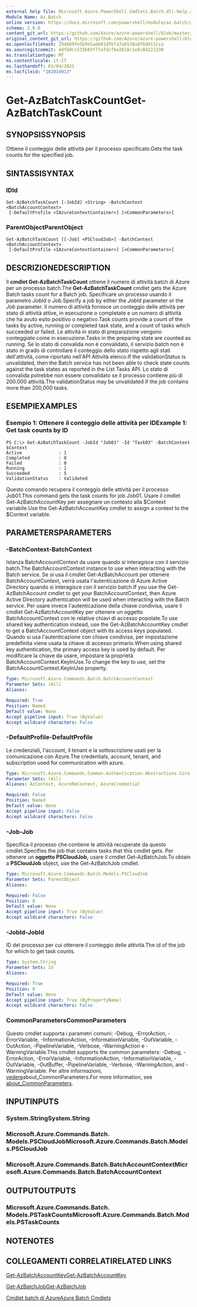 ```yaml
---
external help file: Microsoft.Azure.PowerShell.Cmdlets.Batch.dll-Help.xml
Module Name: Az.Batch
online version: https://docs.microsoft.com/powershell/module/az.batch/get-azbatchtaskcount
schema: 2.0.0
content_git_url: https://github.com/Azure/azure-powershell/blob/master/src/Batch/Batch/help/Get-AzBatchTaskCount.md
original_content_git_url: https://github.com/Azure/azure-powershell/blob/master/src/Batch/Batch/help/Get-AzBatchTaskCount.md
ms.openlocfilehash: 294669fe5b9e5aeb01dfbfa7ab538a0f6d411cca
ms.sourcegitcommit: 4dfb0cc533b83f77afdcfbe2618c1e6c8d221330
ms.translationtype: MT
ms.contentlocale: it-IT
ms.lasthandoff: 03/04/2021
ms.locfileid: "102014013"
---
```

# <span data-ttu-id="9dbc6-101">Get-AzBatchTaskCount</span><span class="sxs-lookup"><span data-stu-id="9dbc6-101">Get-AzBatchTaskCount</span></span>

## <span data-ttu-id="9dbc6-102">SYNOPSIS</span><span class="sxs-lookup"><span data-stu-id="9dbc6-102">SYNOPSIS</span></span>
<span data-ttu-id="9dbc6-103">Ottiene il conteggio delle attività per il processo specificato.</span><span class="sxs-lookup"><span data-stu-id="9dbc6-103">Gets the task counts for the specified job.</span></span>

## <span data-ttu-id="9dbc6-104">SINTASSI</span><span class="sxs-lookup"><span data-stu-id="9dbc6-104">SYNTAX</span></span>

### <span data-ttu-id="9dbc6-105">ID</span><span class="sxs-lookup"><span data-stu-id="9dbc6-105">Id</span></span>
```
Get-AzBatchTaskCount [-JobId] <String> -BatchContext <BatchAccountContext>
 [-DefaultProfile <IAzureContextContainer>] [<CommonParameters>]
```

### <span data-ttu-id="9dbc6-106">ParentObject</span><span class="sxs-lookup"><span data-stu-id="9dbc6-106">ParentObject</span></span>
```
Get-AzBatchTaskCount [[-Job] <PSCloudJob>] -BatchContext <BatchAccountContext>
 [-DefaultProfile <IAzureContextContainer>] [<CommonParameters>]
```

## <span data-ttu-id="9dbc6-107">DESCRIZIONE</span><span class="sxs-lookup"><span data-stu-id="9dbc6-107">DESCRIPTION</span></span>
<span data-ttu-id="9dbc6-108">Il **cmdlet Get-AzBatchTaskCount** ottiene il numero di attività batch di Azure per un processo batch.</span><span class="sxs-lookup"><span data-stu-id="9dbc6-108">The **Get-AzBatchTaskCount** cmdlet gets the Azure Batch tasks count for a Batch job.</span></span>
<span data-ttu-id="9dbc6-109">Specificare un processo usando il parametro *JobId* o *Job.*</span><span class="sxs-lookup"><span data-stu-id="9dbc6-109">Specify a job by either the *JobId* parameter or the *Job* parameter.</span></span>
<span data-ttu-id="9dbc6-110">Il numero di attività fornisce un conteggio delle attività per stato di attività attive, in esecuzione o completate e un numero di attività che ha avuto esito positivo o negativo.</span><span class="sxs-lookup"><span data-stu-id="9dbc6-110">Task counts provide a count of the tasks by active, running or completed task state, and a count of tasks which succeeded or failed.</span></span> <span data-ttu-id="9dbc6-111">Le attività in stato di preparazione vengono conteggiate come in esecuzione.</span><span class="sxs-lookup"><span data-stu-id="9dbc6-111">Tasks in the preparing state are counted as running.</span></span> <span data-ttu-id="9dbc6-112">Se lo stato di convalida non è convalidato, il servizio batch non è stato in grado di controllare il conteggio dello stato rispetto agli stati dell'attività, come riportato nell'API Attività elenco.</span><span class="sxs-lookup"><span data-stu-id="9dbc6-112">If the validationStatus is unvalidated, then the Batch service has not been able to check state counts against the task states as reported in the List Tasks API.</span></span> <span data-ttu-id="9dbc6-113">Lo stato di convalida potrebbe non essere convalidato se il processo contiene più di 200.000 attività.</span><span class="sxs-lookup"><span data-stu-id="9dbc6-113">The validationStatus may be unvalidated if the job contains more than 200,000 tasks.</span></span>

## <span data-ttu-id="9dbc6-114">ESEMPI</span><span class="sxs-lookup"><span data-stu-id="9dbc6-114">EXAMPLES</span></span>

### <span data-ttu-id="9dbc6-115">Esempio 1: Ottenere il conteggio delle attività per ID</span><span class="sxs-lookup"><span data-stu-id="9dbc6-115">Example 1: Get task counts by ID</span></span>
```
PS C:\> Get-AzBatchTaskCount -JobId "Job01" -Id "Task03" -BatchContext $Context
Active              : 1
Completed           : 0
Failed              : 0
Running             : 1
Succeeded           : 5
ValidationStatus    : Validated
```

<span data-ttu-id="9dbc6-116">Questo comando recupera il conteggio delle attività per il processo Job01.</span><span class="sxs-lookup"><span data-stu-id="9dbc6-116">This command gets the task counts for job Job01.</span></span>
<span data-ttu-id="9dbc6-117">Usare il cmdlet Get-AzBatchAccountKey per assegnare un contesto alla $Context variabile.</span><span class="sxs-lookup"><span data-stu-id="9dbc6-117">Use the Get-AzBatchAccountKey cmdlet to assign a context to the $Context variable.</span></span>

## <span data-ttu-id="9dbc6-118">PARAMETERS</span><span class="sxs-lookup"><span data-stu-id="9dbc6-118">PARAMETERS</span></span>

### <span data-ttu-id="9dbc6-119">-BatchContext</span><span class="sxs-lookup"><span data-stu-id="9dbc6-119">-BatchContext</span></span>
<span data-ttu-id="9dbc6-120">Istanza BatchAccountContext da usare quando si interagisce con il servizio batch.</span><span class="sxs-lookup"><span data-stu-id="9dbc6-120">The BatchAccountContext instance to use when interacting with the Batch service.</span></span>
<span data-ttu-id="9dbc6-121">Se si usa il cmdlet Get-AzBatchAccount per ottenere BatchAccountContext, verrà usata l'autenticazione di Azure Active Directory quando si interagisce con il servizio batch.</span><span class="sxs-lookup"><span data-stu-id="9dbc6-121">If you use the Get-AzBatchAccount cmdlet to get your BatchAccountContext, then Azure Active Directory authentication will be used when interacting with the Batch service.</span></span>
<span data-ttu-id="9dbc6-122">Per usare invece l'autenticazione della chiave condivisa, usare il cmdlet Get-AzBatchAccountKey per ottenere un oggetto BatchAccountContext con le relative chiavi di accesso popolate.</span><span class="sxs-lookup"><span data-stu-id="9dbc6-122">To use shared key authentication instead, use the Get-AzBatchAccountKey cmdlet to get a BatchAccountContext object with its access keys populated.</span></span>
<span data-ttu-id="9dbc6-123">Quando si usa l'autenticazione con chiave condivisa, per impostazione predefinita viene usata la chiave di accesso primario.</span><span class="sxs-lookup"><span data-stu-id="9dbc6-123">When using shared key authentication, the primary access key is used by default.</span></span>
<span data-ttu-id="9dbc6-124">Per modificare la chiave da usare, impostare la proprietà BatchAccountContext.KeyInUse.</span><span class="sxs-lookup"><span data-stu-id="9dbc6-124">To change the key to use, set the BatchAccountContext.KeyInUse property.</span></span>

```yaml
Type: Microsoft.Azure.Commands.Batch.BatchAccountContext
Parameter Sets: (All)
Aliases:

Required: True
Position: Named
Default value: None
Accept pipeline input: True (ByValue)
Accept wildcard characters: False
```

### <span data-ttu-id="9dbc6-125">-DefaultProfile</span><span class="sxs-lookup"><span data-stu-id="9dbc6-125">-DefaultProfile</span></span>
<span data-ttu-id="9dbc6-126">Le credenziali, l'account, il tenant e la sottoscrizione usati per la comunicazione con Azure.</span><span class="sxs-lookup"><span data-stu-id="9dbc6-126">The credentials, account, tenant, and subscription used for communication with azure.</span></span>

```yaml
Type: Microsoft.Azure.Commands.Common.Authentication.Abstractions.Core.IAzureContextContainer
Parameter Sets: (All)
Aliases: AzContext, AzureRmContext, AzureCredential

Required: False
Position: Named
Default value: None
Accept pipeline input: False
Accept wildcard characters: False
```

### <span data-ttu-id="9dbc6-127">-Job</span><span class="sxs-lookup"><span data-stu-id="9dbc6-127">-Job</span></span>
<span data-ttu-id="9dbc6-128">Specifica il processo che contiene le attività recuperate da questo cmdlet.</span><span class="sxs-lookup"><span data-stu-id="9dbc6-128">Specifies the job that contains tasks that this cmdlet gets.</span></span>
<span data-ttu-id="9dbc6-129">Per ottenere un **oggetto PSCloudJob,** usare il cmdlet Get-AzBatchJob.</span><span class="sxs-lookup"><span data-stu-id="9dbc6-129">To obtain a **PSCloudJob** object, use the Get-AzBatchJob cmdlet.</span></span>

```yaml
Type: Microsoft.Azure.Commands.Batch.Models.PSCloudJob
Parameter Sets: ParentObject
Aliases:

Required: False
Position: 0
Default value: None
Accept pipeline input: True (ByValue)
Accept wildcard characters: False
```

### <span data-ttu-id="9dbc6-130">-JobId</span><span class="sxs-lookup"><span data-stu-id="9dbc6-130">-JobId</span></span>
<span data-ttu-id="9dbc6-131">ID del processo per cui ottenere il conteggio delle attività.</span><span class="sxs-lookup"><span data-stu-id="9dbc6-131">The id of the job for which to get task counts.</span></span>

```yaml
Type: System.String
Parameter Sets: Id
Aliases:

Required: True
Position: 0
Default value: None
Accept pipeline input: True (ByPropertyName)
Accept wildcard characters: False
```

### <span data-ttu-id="9dbc6-132">CommonParameters</span><span class="sxs-lookup"><span data-stu-id="9dbc6-132">CommonParameters</span></span>
<span data-ttu-id="9dbc6-133">Questo cmdlet supporta i parametri comuni: -Debug, -ErrorAction, -ErrorVariable, -InformationAction, -InformationVariable, -OutVariable, -OutAction, -PipelineVariable, -Verbose, -WarningAction e -WarningVariable.</span><span class="sxs-lookup"><span data-stu-id="9dbc6-133">This cmdlet supports the common parameters: -Debug, -ErrorAction, -ErrorVariable, -InformationAction, -InformationVariable, -OutVariable, -OutBuffer, -PipelineVariable, -Verbose, -WarningAction, and -WarningVariable.</span></span> <span data-ttu-id="9dbc6-134">Per altre informazioni, [vedere](http://go.microsoft.com/fwlink/?LinkID=113216)about_CommonParameters.</span><span class="sxs-lookup"><span data-stu-id="9dbc6-134">For more information, see [about_CommonParameters](http://go.microsoft.com/fwlink/?LinkID=113216).</span></span>

## <span data-ttu-id="9dbc6-135">INPUT</span><span class="sxs-lookup"><span data-stu-id="9dbc6-135">INPUTS</span></span>

### <span data-ttu-id="9dbc6-136">System.String</span><span class="sxs-lookup"><span data-stu-id="9dbc6-136">System.String</span></span>

### <span data-ttu-id="9dbc6-137">Microsoft.Azure.Commands.Batch. Models.PSCloudJob</span><span class="sxs-lookup"><span data-stu-id="9dbc6-137">Microsoft.Azure.Commands.Batch.Models.PSCloudJob</span></span>

### <span data-ttu-id="9dbc6-138">Microsoft.Azure.Commands.Batch.BatchAccountContext</span><span class="sxs-lookup"><span data-stu-id="9dbc6-138">Microsoft.Azure.Commands.Batch.BatchAccountContext</span></span>

## <span data-ttu-id="9dbc6-139">OUTPUT</span><span class="sxs-lookup"><span data-stu-id="9dbc6-139">OUTPUTS</span></span>

### <span data-ttu-id="9dbc6-140">Microsoft.Azure.Commands.Batch. Models.PSTaskCounts</span><span class="sxs-lookup"><span data-stu-id="9dbc6-140">Microsoft.Azure.Commands.Batch.Models.PSTaskCounts</span></span>

## <span data-ttu-id="9dbc6-141">NOTE</span><span class="sxs-lookup"><span data-stu-id="9dbc6-141">NOTES</span></span>

## <span data-ttu-id="9dbc6-142">COLLEGAMENTI CORRELATI</span><span class="sxs-lookup"><span data-stu-id="9dbc6-142">RELATED LINKS</span></span>

[<span data-ttu-id="9dbc6-143">Get-AzBatchAccountKey</span><span class="sxs-lookup"><span data-stu-id="9dbc6-143">Get-AzBatchAccountKey</span></span>](./Get-AzBatchAccountKey.md)

[<span data-ttu-id="9dbc6-144">Get-AzBatchJob</span><span class="sxs-lookup"><span data-stu-id="9dbc6-144">Get-AzBatchJob</span></span>](./Get-AzBatchJob.md)

[<span data-ttu-id="9dbc6-145">Cmdlet batch di Azure</span><span class="sxs-lookup"><span data-stu-id="9dbc6-145">Azure Batch Cmdlets</span></span>](/powershell/module/Az.Batch/)
